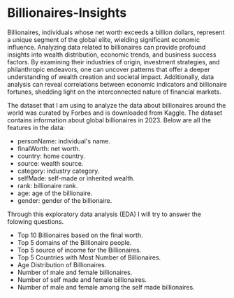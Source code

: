 # Billionaires-Insights

Billionaires, individuals whose net worth exceeds a billion dollars, represent a unique segment of the global elite, wielding significant economic influence. Analyzing data related to billionaires can provide profound insights into wealth distribution, economic trends, and business success factors. By examining their industries of origin, investment strategies, and philanthropic endeavors, one can uncover patterns that offer a deeper understanding of wealth creation and societal impact. Additionally, data analysis can reveal correlations between economic indicators and billionaire fortunes, shedding light on the interconnected nature of financial markets. 

The dataset that I am using to analyze the data about billionaires around the world was curated by Forbes and is downloaded from Kaggle. The dataset contains information about global billionaires in 2023. Below are all the features in the data:

- personName:  individual's name.
- finalWorth: net worth.
- country: home country.
- source: wealth source.
- category: industry category.
- selfMade: self-made or inherited wealth.
- rank: billionaire rank.
- age: age of the billionaire.
- gender: gender of the billionaire.


Through this exploratory data analysis (EDA) I will try to answer the folowing questions. 

- Top 10 Billionaires based on the final worth.
- Top 5 domains of the Billionaire people.
- Top 5 source of income for the Billionaires.
- Top 5 Countries with Most Number of Billionaires.
- Age Distribution of Billionaires.
- Number of male and female billionaires.
- Number of self made and female billionaires.
- Number of male and female among the self made billionaires.